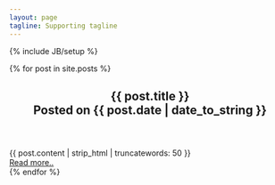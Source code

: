 ```yaml
---
layout: page
tagline: Supporting tagline
---
```

{% include JB/setup %}

{% for post in site.posts %}
<div class="entry-content">
	<article class="unit-article layout-page">
		<div class="unit-article-inner">
			<div class="content">
				<header class="show">
					<h1 class="h2 entry-title">
						<div class="title">
							{{ post.title }}
						</div>
						<div class="date">
							Posted on {{ post.date | date_to_string }}
						</div>
					</h1>
				</header>
				<div class="entry-content">
					{{ post.content | strip_html | truncatewords: 50 }}
				</div>
				<footer class="article-footer">
					<a class="read-more" href="{{ BASE_PATH }}{{ post.url }}">Read more..</a>
				</footer>
			</div>
		</div>
	</article>
</div>
{% endfor %}